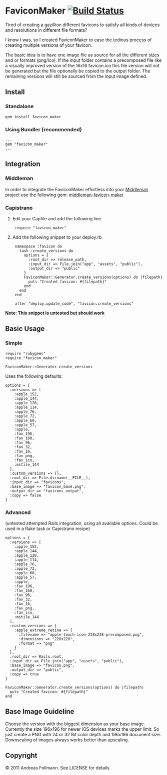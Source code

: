FaviconMaker [![Build Status](https://secure.travis-ci.org/follmann/favicon_maker.png)](http://travis-ci.org/follmann/favicon_maker)
============

Tired of creating a gazillion different favicons to satisfy all kinds of devices and resolutions in different file formats?

I know I was, so I created FaviconMaker to ease the tedious process of creating multiple versions of your favicon.

The basic idea is to have one image file as source for all the different sizes and or formats (png/ico). If the input folder contains a precomposed file like a visually improved version of the 16x16 favicon.ico this file version will not be generated but the file optionally be copied to the output folder. The remaining versions will still be sourced from the input image defined.

## Install
### Standalone
    gem install favicon_maker

### Using Bundler (recommended)
    ...
    gem "favicon_maker"
    ...

## Integration
### Middleman
In order to integrate the FaviconMaker effortless into your [Middleman](https://github.com/tdreyno/middleman) project use the following gem: [middleman-favicon-maker](https://github.com/follmann/middleman-favicon-maker)
### Capistrano
1. Edit your Capfile and add the following line

        require "favicon_maker"

2. Add the following snippet to your deploy.rb

        namespace :favicon do
          task :create_versions do
            options = {
              :root_dir => release_path,
              :input_dir => File.join("app", "assets", "public"),
              :output_dir => "public"
            }
            FaviconMaker::Generator.create_versions(options) do |filepath|
              puts "Created favicon: #{filepath}"
            end
          end
        end

        after "deploy:update_code", "favicon:create_versions"

**Note: This snippet is untested but should work**

## Basic Usage
### Simple
    require "rubygems"
    require "favicon_maker"

    FaviconMaker::Generator.create_versions

Uses the following defaults:

    options = {
      :versions => [
        :apple_152, 
        :apple_144,
        :apple_120,
        :apple_114,
        :apple_76,
        :apple_72,
        :apple_60,
        :apple_57,
        :apple,
        :fav_196,
        :fav_160,
        :fav_96,
        :fav_32,
        :fav_16,
        :fav_png,
        :fav_ico,
        :mstile_144
      ],
      :custom_versions => {},
      :root_dir => File.dirname(__FILE__),
      :input_dir => "favicons",
      :base_image => "favicon_base.png",
      :output_dir => "favicons_output",
      :copy => false
    }

### Advanced
(untested attempted Rails integration, using all available options. Could be used in a Rake task or Capistrano recipe)

    options = {
      :versions => [
        :apple_152,
        :apple_144,
        :apple_120,
        :apple_114,
        :apple_76,
        :apple_72,
        :apple_60,
        :apple_57,
        :apple,
        :fav_196,
        :fav_160,
        :fav_96,
        :fav_32,
        :fav_16,
        :fav_png,
        :fav_ico,
        :mstile_144
      ],
      :custom_versions => {
        :apple_extreme_retina => {
          :filename => "apple-touch-icon-228x228-precomposed.png",
          :dimensions => "228x228",
          :format => "png"
        }
      },
      :root_dir => Rails.root,
      :input_dir => File.join("app", "assets", "public"),
      :base_image => "favicon.png",
      :output_dir => "public",
      :copy => true
    }

    FaviconMaker::Generator.create_versions(options) do |filepath|
      puts "Created favicon: #{filepath}"
    end

## Base Image Guideline
Choose the version with the biggest dimension as your base image. Currently the size 196x196 for newer iOS devices marks the upper limit. So just create a PNG with 24 or 32 Bit color depth and 196x196 document size. Downscaling of images always works better than upscaling.

## Copyright

&copy; 2011 Andreas Follmann. See LICENSE for details.
